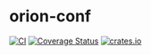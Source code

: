 # orion-conf
[![CI](https://github.com/galaxy-sec/orion-conf/workflows/CI/badge.svg)](https://github.com/galaxy-sec/orion-conf/actions)
[![Coverage Status](https://codecov.io/gh/galaxy-sec/orion-conf/branch/main/graph/badge.svg)](https://codecov.io/gh/galaxy-sec/orion-conf)
[![crates.io](https://img.shields.io/crates/v/orion-conf.svg)](https://crates.io/crates/orion-conf)
